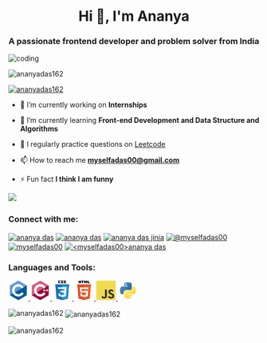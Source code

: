 <h1 align="center">Hi 👋, I'm Ananya</h1>
<h3 align="center">A passionate frontend developer and problem solver from India</h3>
<img alt="coding" width=1000 height=400 src="https://gnithyd.ac.in/cse/images/Artificial%20Intelligence%20&%20Machine%20Learning.jpg">
<p align="left"> <img src="https://komarev.com/ghpvc/?username=ananyadas162&label=Profile%20views&color=0e75b6&style=flat" alt="ananyadas162" /> </p>

<p align="left"> <a href="https://github.com/ryo-ma/github-profile-trophy"><img src="https://github-profile-trophy.vercel.app/?username=ananyadas162" alt="ananyadas162" /></a> </p>

- 🔭 I’m currently working on **Internships**

- 🌱 I’m currently learning **Front-end Development and Data Structure and Algorithms**

- 📝 I regularly practice questions on [Leetcode](Leetcode)

- 📫 How to reach me **myselfadas00@gmail.com**

- ⚡ Fun fact **I think I am funny**
<img src="https://vidhi-mody.github.io/img/contribute.gif">
<h3 align="left">Connect with me:</h3>
<p align="left">
<a href="https://linkedin.com/in/ananya das" target="blank"><img align="center" src="https://raw.githubusercontent.com/rahuldkjain/github-profile-readme-generator/master/src/images/icons/Social/linked-in-alt.svg" alt="ananya das" height="30" width="40" /></a>
<a href="https://stackoverflow.com/users/ananya das" target="blank"><img align="center" src="https://raw.githubusercontent.com/rahuldkjain/github-profile-readme-generator/master/src/images/icons/Social/stack-overflow.svg" alt="ananya das" height="30" width="40" /></a>
<a href="https://fb.com/ananya das jinia" target="blank"><img align="center" src="https://raw.githubusercontent.com/rahuldkjain/github-profile-readme-generator/master/src/images/icons/Social/facebook.svg" alt="ananya das jinia" height="30" width="40" /></a>
<a href="https://www.hackerrank.com/@myselfadas00" target="blank"><img align="center" src="https://raw.githubusercontent.com/rahuldkjain/github-profile-readme-generator/master/src/images/icons/Social/hackerrank.svg" alt="@myselfadas00" height="30" width="40" /></a>
<a href="https://www.leetcode.com/myselfadas00" target="blank"><img align="center" src="https://raw.githubusercontent.com/rahuldkjain/github-profile-readme-generator/master/src/images/icons/Social/leet-code.svg" alt="myselfadas00" height="30" width="40" /></a>
<a href="https://auth.geeksforgeeks.org/user/<myselfadas00>ananya das" target="blank"><img align="center" src="https://raw.githubusercontent.com/rahuldkjain/github-profile-readme-generator/master/src/images/icons/Social/geeks-for-geeks.svg" alt="<myselfadas00>ananya das" height="30" width="40" /></a>
</p>

<h3 align="left">Languages and Tools:</h3>
<p align="left"> <a href="https://www.cprogramming.com/" target="_blank" rel="noreferrer"> <img src="https://raw.githubusercontent.com/devicons/devicon/master/icons/c/c-original.svg" alt="c" width="40" height="40"/> </a> <a href="https://www.w3schools.com/cpp/" target="_blank" rel="noreferrer"> <img src="https://raw.githubusercontent.com/devicons/devicon/master/icons/cplusplus/cplusplus-original.svg" alt="cplusplus" width="40" height="40"/> </a> <a href="https://www.w3schools.com/css/" target="_blank" rel="noreferrer"> <img src="https://raw.githubusercontent.com/devicons/devicon/master/icons/css3/css3-original-wordmark.svg" alt="css3" width="40" height="40"/> </a> <a href="https://www.w3.org/html/" target="_blank" rel="noreferrer"> <img src="https://raw.githubusercontent.com/devicons/devicon/master/icons/html5/html5-original-wordmark.svg" alt="html5" width="40" height="40"/> </a> <a href="https://developer.mozilla.org/en-US/docs/Web/JavaScript" target="_blank" rel="noreferrer"> <img src="https://raw.githubusercontent.com/devicons/devicon/master/icons/javascript/javascript-original.svg" alt="javascript" width="40" height="40"/> </a> <a href="https://www.python.org" target="_blank" rel="noreferrer"> <img src="https://raw.githubusercontent.com/devicons/devicon/master/icons/python/python-original.svg" alt="python" width="40" height="40"/> </a> </p>

<p><img align="left" src="https://github-readme-stats.vercel.app/api/top-langs?username=ananyadas162&show_icons=true&locale=en&layout=compact" alt="ananyadas162" /></p>

<p>&nbsp;<img align="center" src="https://github-readme-stats.vercel.app/api?username=ananyadas162&show_icons=true&locale=en" alt="ananyadas162" /></p>

<p><img align="center" src="https://github-readme-streak-stats.herokuapp.com/?user=ananyadas162&" alt="ananyadas162" /></p>
